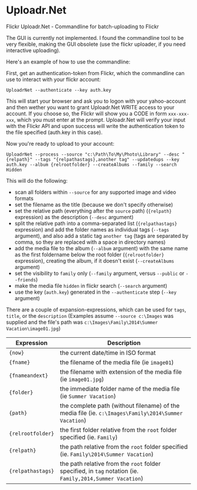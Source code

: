 # Uploadr.Net
Flickr Uploadr.Net - Commandline for batch-uploading to Flickr

The GUI is currently not implemented. I found the commandline tool to be very flexible, making the GUI obsolete (use the flickr uploader, if you need interactive uploading).

Here's an example of how to use the commandline:

First, get an authentication-token from Flickr, which the commandline can use to interact with your flickr account:

    UploadrNet --authenticate --key auth.key
    
This will start your browser and ask you to logon with your yahoo-account and then wether you want to grant Uploadr.Net WRITE access to your account. If you choose so, the Flickr will show you a CODE in form `xxx-xxx-xxx`, which you must enter at the prompt. Uploadr.Net will verify your input with the Flickr API and upon success will write the authentication token to the file specified (auth.key in this case).

Now you're ready to upload to your account:

    UploadrNet --process --source "c:\Path\To\My\Photo\Library" --desc "{relpath}" --tags "{relpathastags},another tag" --updatedups --key auth.key --album {relrootfolder} --createAlbums --family --search Hidden 
    
This will do the following:
* scan all folders within `--source` for any supported image and video formats
* set the filename as the title (because we don't specify otherwise)
* set the relative path (everything after the `source` path) (`{relpath}` expression) as the description (`--desc` argument)
* split the relative path into a comma-separated list (`{relpathastags}` expression) and add the folder names as individual tags (`--tags` argument), and also add a static tag `another tag` (tags are separated by comma, so they are replaced with a space in directory names)
* add the media file to the album (`--album` argument) with the same name as the first foldername below the root folder (`{relrootfolder}` expression), creating the album, if it doesn't exist (`--createAlbums` argument)
* set the visibility to `family` only (`--family` argument, versus `--public` or `--friends`)
* make the media file `hidden` in flickr search (`--search` argument)
* use the key (`auth.key`) generated in the `--authenticate` step (`--key` argument)

There are a couple of expansion-expressions, which can be used for `tags`, `title`, or the `description`
(Examples assume `--source c:\Images` was supplied and the file's path was `c:\Images\Family\2014\Summer Vacation\image01.jpg`)

Expression | Description
--- | ---
`{now}` | the current date/time in ISO format
`{fname}` | the filename of the media file (ie `image01`)
`{fnameandext}` | the filename with extension of the media file (ie `image01.jpg`)
`{folder}` | the immediate folder name of the media file (ie `Summer Vacation`)
`{path}` | the complete path (without filename) of the media file (ie. `c:\Images\Family\2014\Summer Vacation`)
`{relrootfolder}` | the first folder  relative from the `root` folder specified (ie. `Family`)
`{relpath}` | the path relative from the `root` folder specified (ie. `Family\2014\Summer Vacation`)
`{relpathastags}` | the path relative from the `root` folder specified, in `tag` notation (ie. `Family,2014,Summer Vacation`)
